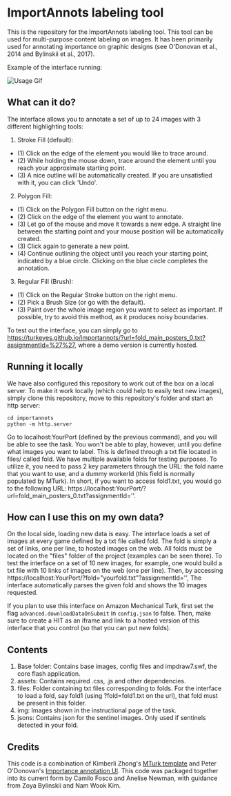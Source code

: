 # ImportAnnots labeling tool

This is the repository for the ImportAnnots labeling tool. This tool can be used for multi-purpose content labeling on images. It has been primarily used for annotating importance on graphic designs (see O'Donovan et al., 2014 and Bylinskii et al., 2017).

Example of the interface running:

![Usage Gif](img/imp_labeling_gif_1.gif)

## What can it do?

The interface allows you to annotate a set of up to 24 images with 3 different highlighting tools:
1. Stroke Fill (default):
- (1) Click on the edge of the element you would like to trace around.
- (2) While holding the mouse down, trace around the element until you reach your approximate starting point.
- (3) A nice outline will be automatically created. If you are unsatisfied with it, you can click 'Undo'.

2. Polygon Fill:
- (1) Click on the Polygon Fill button on the right menu.
- (2) Click on the edge of the element you want to annotate.
- (3) Let go of the mouse and move it towards a new edge. A straight line between the starting point and your mouse position will be automatically created.
- (3) Click again to generate a new point.
- (4) Continue outlining the object until you reach your starting point, indicated by a blue circle. Clicking on the blue circle completes the annotation.

3. Regular Fill (Brush):
- (1) Click on the Regular Stroke button on the right menu.
- (2) Pick a Brush Size (or go with the default).
- (3) Paint over the whole image region you want to select as important.
If possible, try to avoid this method, as it produces noisy boundaries.

To test out the interface, you can simply go to https://turkeyes.github.io/importannots/?url=fold_main_posters_0.txt?assignmentId=%27%27, where a demo version is currently hosted.



## Running it locally
We have also configured this repository to work out of the box on a local server. To make it work locally (which could help to easily test new images), simply clone this repository, move to this repository's folder and start an http server:

```
cd importannots
python -m http.server
```

Go to localhost:YourPort (defined by the previous command), and you will be able to see the task. You won't be able to play, however, until you define what images you want to label. This is defined through a txt file located in files/ called fold. We have multiple available folds for testing purposes. To utilize it, you need to pass 2 key parameters through the URL: the fold name that you want to use, and a dummy workerId (this field is normally populated by MTurk). In short, if you want to access fold1.txt, you would go to the following URL: https://localhost:YourPort/?url=fold_main_posters_0.txt?assignmentId=''.

## How can I use this on my own data?
On the local side, loading new data is easy. The interface loads a set of images at every game defined by a txt file called fold. The fold is simply a set of links, one per line, to hosted images on the web. All folds must be located on the "files" folder of the project (examples can be seen there). To test the interface on a set of 10 new images, for example, one would build a txt file with 10 links of images on the web (one per line). Then, by accessing https://localhost:YourPort/?fold="yourfold.txt"?assignmentId='', The interface automatically parses the given fold and shows the 10 images requested.

If you plan to use this interface on Amazon Mechanical Turk, first set the flag `advanced.downloadDataOnSubmit` in `config.json` to false. Then, make sure to create a HIT as an iframe and link to a hosted version of this interface that you control (so that you can put new folds).

## Contents
1. Base folder: Contains base images, config files and impdraw7.swf, the core flash application.
2. assets: Contains required .css, .js and other dependencies.
3. files: Folder containing txt files corresponding to folds. For the interface to load a fold, say fold1 (using ?fold=fold1.txt on the url), that fold must be present in this folder.
4. img: Images shown in the instructional page of the task.
5. jsons: Contains json for the sentinel images. Only used if sentinels detected in your fold.

## Credits
This code is a combination of Kimberli Zhong's [MTurk template](https://github.com/kimberli/mturk-template) and Peter O'Donovan's [Importance annotation UI](http://www.cs.toronto.edu/~donovan/mturk/test/drawgdimp.shtml?url=input-gd_t1_3.txt&assignmentId=asdf). This code was packaged together into its current form by Camilo Fosco and Anelise Newman, with guidance from Zoya Bylinskii and Nam Wook Kim.

